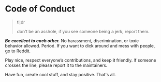 # Code of Conduct

> tl;dr
>
> don't be an asshole, if you see someone being a jerk, report them.

***Be excellent to each other.*** No harassment, discrimination, or toxic behavior allowed. Period. If you want to dick around and mess with people, go to Reddit.

Play nice, respect everyone’s contributions, and keep it friendly. If someone crosses the line, please report it to the maintainers.

Have fun, create cool stuff, and stay positive. That's all.
